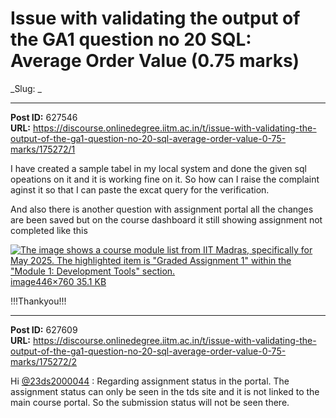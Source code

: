 # Issue with validating the output of the GA1 question no 20 SQL: Average Order Value (0.75 marks)
_Slug: _

---
**Post ID:** 627546  
**URL:** https://discourse.onlinedegree.iitm.ac.in/t/issue-with-validating-the-output-of-the-ga1-question-no-20-sql-average-order-value-0-75-marks/175272/1  

I have created a sample tabel in my local system and done the given sql opeations on it and it is working fine on it. So how can I raise the complaint aginst it so that I can paste the excat query for the verification.


And also there is another question with assignment portal all the changes are been saved but on the course dashboard it still showing assignment not completed like this


[![The image shows a course module list from IIT Madras, specifically for May 2025.  The highlighted item is "Graded Assignment 1" within the "Module 1: Development Tools" section.
](https://europe1.discourse-cdn.com/flex013/uploads/iitm/optimized/3X/f/8/f87e5ed3dad54ec760ce07c8a01956c69d72d47c_2_293x500.png)image446×760 35.1 KB](https://europe1.discourse-cdn.com/flex013/uploads/iitm/original/3X/f/8/f87e5ed3dad54ec760ce07c8a01956c69d72d47c.png)


!!!Thankyou!!!

---
**Post ID:** 627609  
**URL:** https://discourse.onlinedegree.iitm.ac.in/t/issue-with-validating-the-output-of-the-ga1-question-no-20-sql-average-order-value-0-75-marks/175272/2  

Hi [@23ds2000044](/u/23ds2000044) : Regarding assignment status in the portal. The assignment status can only be seen in the tds site and it is not linked to the main course portal. So the submission status will not be seen there.

